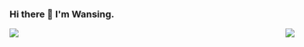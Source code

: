 ### Hi there 👋 I'm Wansing. 

<img align="left" src="https://github-readme-stats.vercel.app/api?username=Wansing&show_icons=true&theme=tokyonight"/>
<img align="right" src="https://github-readme-stats.vercel.app/api/top-langs/?username=Onebluesky882"/>

<!--
**Onebluesky882/Onebluesky882** is a ✨ _special_ ✨ repository because its `README.md` (this file) appears on your GitHub profile.

Here are some ideas to get you started:

- 🔭 I’m currently working on ...
- 🌱 I’m currently learning ...
- 👯 I’m looking to collaborate on ...
- 🤔 I’m looking for help with ...
- 💬 Ask me about ...
- 📫 How to reach me: ...
- 😄 Pronouns: ...
- ⚡ Fun fact: ...
-->
